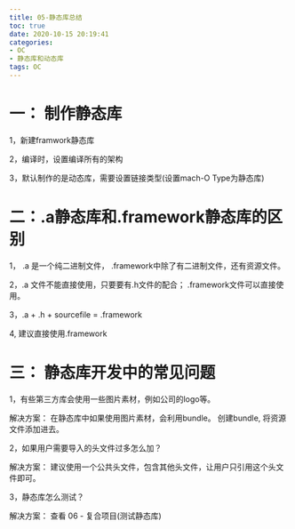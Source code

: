 ```yaml
---
title: 05-静态库总结
toc: true
date: 2020-10-15 20:19:41
categories: 
- OC
- 静态库和动态库
tags: OC
---
```



# 一： 制作静态库

1，新建framwork静态库

2，编译时，设置编译所有的架构

3，默认制作的是动态库，需要设置链接类型(设置mach-O Type为静态库)

# 二：.a静态库和.framework静态库的区别

1， .a 是一个纯二进制文件， .framework中除了有二进制文件，还有资源文件。

2，.a 文件不能直接使用，只要要有.h文件的配合； .framework文件可以直接使用。

3，.a + .h + sourcefile = .framework

4,   建议直接使用.framework

# 三： 静态库开发中的常见问题

1，有些第三方库会使用一些图片素材，例如公司的logo等。

解决方案： 在静态库中如果使用图片素材，会利用bundle。 创建bundle, 将资源文件添加进去。

2，如果用户需要导入的头文件过多怎么加？

解决方案： 建议使用一个公共头文件，包含其他头文件，让用户只引用这个头文件即可。

3，静态库怎么测试？

解决方案： 查看  06 - 复合项目(测试静态库)